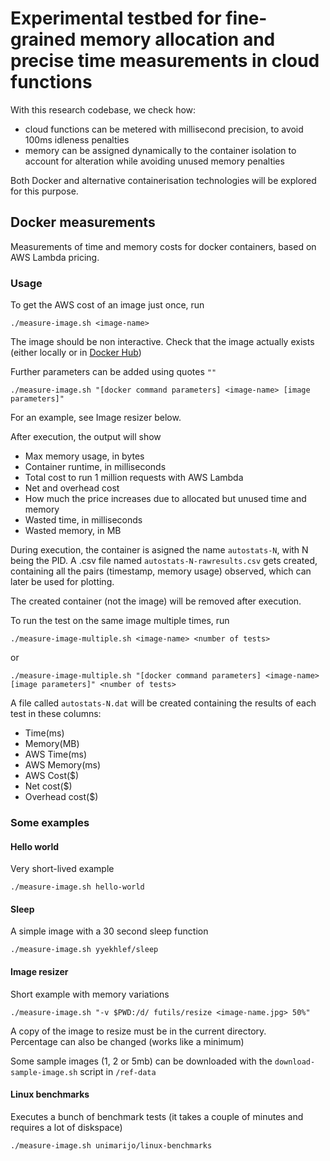 # Experimental testbed for fine-grained memory allocation and precise time measurements in cloud functions

With this research codebase, we check how:
- cloud functions can be metered with millisecond precision, to avoid 100ms idleness penalties
- memory can be assigned dynamically to the container isolation to account for alteration while avoiding unused memory penalties

Both Docker and alternative containerisation technologies will be explored for this purpose.

## Docker measurements

Measurements of time and memory costs for docker containers, based on AWS Lambda pricing.

### Usage

To get the AWS cost of an image just once, run
```
./measure-image.sh <image-name>
```
The image should be non interactive. Check that the image actually exists (either locally or in [Docker Hub](https://hub.docker.com))

Further parameters can be added using quotes `""`
```
./measure-image.sh "[docker command parameters] <image-name> [image parameters]"
```
For an example, see Image resizer below.

After execution, the output will show 
* Max memory usage, in bytes
* Container runtime, in milliseconds
* Total cost to run 1 million requests with AWS Lambda
* Net and overhead cost
* How much the price increases due to allocated but unused time and memory
* Wasted time, in milliseconds
* Wasted memory, in MB

During execution, the container is asigned the name `autostats-N`, with N being the PID. A .csv file named `autostats-N-rawresults.csv` gets created, containing all the pairs (timestamp, memory usage) observed, which can later be used for plotting.

The created container (not the image) will be removed after execution.


To run the test on the same image multiple times, run
```
./measure-image-multiple.sh <image-name> <number of tests>
```
or
```
./measure-image-multiple.sh "[docker command parameters] <image-name> [image parameters]" <number of tests>
```
A file called `autostats-N.dat` will be created containing the results of each test in these columns:
* Time(ms)
* Memory(MB)
* AWS Time(ms)
* AWS Memory(ms)
* AWS Cost($)
* Net cost($)
* Overhead cost($)

### Some examples

#### Hello world
Very short-lived example
```
./measure-image.sh hello-world
```

#### Sleep
A simple image with a 30 second sleep function
```
./measure-image.sh yyekhlef/sleep
```

#### Image resizer
Short example with memory variations
```
./measure-image.sh "-v $PWD:/d/ futils/resize <image-name.jpg> 50%"
```
A copy of the image to resize must be in the current directory.\
Percentage can also be changed (works like a minimum)

Some sample images (1, 2 or 5mb) can be downloaded with the `download-sample-image.sh` script in `/ref-data`

#### Linux benchmarks
Executes a bunch of benchmark tests (it takes a couple of minutes and requires a lot of diskspace)
```
./measure-image.sh unimarijo/linux-benchmarks
```
